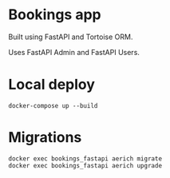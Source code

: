 # Bookings app
Built using FastAPI and Tortoise ORM.

Uses FastAPI Admin and FastAPI Users.

# Local deploy
```
docker-compose up --build
```

# Migrations
```
docker exec bookings_fastapi aerich migrate
docker exec bookings_fastapi aerich upgrade
```
